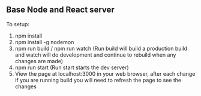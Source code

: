 ## Base Node and React server

To setup:

1. npm install
2. npm install -g nodemon
3. npm run build / npm run watch (Run build will build a production build and watch will do development and continue to rebuild when any changes are made)
4. npm run start (Run start starts the dev server)
5. View the page at localhost:3000 in your web browser, after each change if you are running build you will need to refresh the page to see the changes